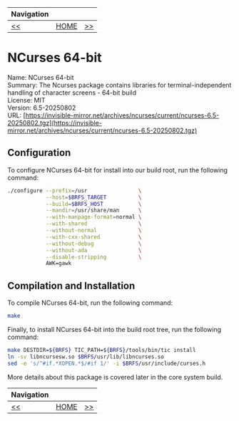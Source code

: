 | Navigation |||
| --- | --- | ---: |
| [<<](./NCursesTic.md) | [HOME](../README.md) | [>>](./NCurses32bit.md) |

# NCurses 64-bit

Name: NCurses 64-bit<br />
Summary: The Ncurses package contains libraries for terminal-independent handling of character screens - 64-bit build<br />
License: MIT<br />
Version: 6.5-20250802<br />
URL: [https://invisible-mirror.net/archives/ncurses/current/ncurses-6.5-20250802.tgz](https://invisible-mirror.net/archives/ncurses/current/ncurses-6.5-20250802.tgz)<br />

## Configuration

To configure NCurses 64-bit for install into our build root, run the following command:

```bash
./configure --prefix=/usr                \
            --host=$BRFS_TARGET          \
            --build=$BRFS_HOST           \
            --mandir=/usr/share/man      \
            --with-manpage-format=normal \
            --with-shared                \
            --without-normal             \
            --with-cxx-shared            \
            --without-debug              \
            --without-ada                \
            --disable-stripping          \
            AWK=gawk
```

## Compilation and Installation

To compile NCurses 64-bit, run the following command:

```bash
make
```

Finally, to install NCurses 64-bit into the build root tree, run the following command:

```bash
make DESTDIR=${BRFS} TIC_PATH=${BRFS}/tools/bin/tic install
ln -sv libncursesw.so $BRFS/usr/lib/libncurses.so
sed -e 's/^#if.*XOPEN.*$/#if 1/' -i $BRFS/usr/include/curses.h
```

More details about this package is covered later in the core system build.

| Navigation |||
| --- | --- | ---: |
| [<<](./NCursesTic.md) | [HOME](../README.md) | [>>](./NCurses32bit.md) |
